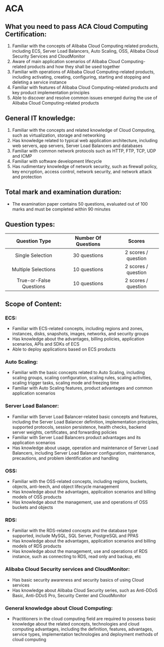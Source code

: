 # ACA
## What	you	need to	pass ACA Cloud Computing Certification:	
1. Familiar	with the concepts	of Alibaba Cloud Computing related products, including ECS,	Server Load	Balancers, Auto	Scaling, OSS,	Alibaba	Cloud	Security Services	and	CloudMonitor
2. Aware of	main application scenarios of	Alibaba	Cloud	Computing-related	products and how they	shall	be used	together
3. Familiar	with operations	of Alibaba Cloud Computing-related products, including activating, creating, configuring,	starting and stopping	and	deleting a service instance
4. Familiar	with features	of Alibaba Cloud Computing-related products	and	key	product implementation principles
5. Able	to discover	and	resolve	common issues	emerged during the use of	Alibaba	Cloud	Computing-related	products

## General IT knowledge:
1. Familiar	with the concepts	and	related	knowledge	of Cloud Computing, such as virtualization, storage and networking
2. Has knowledge related to	typical	web	application	architecture,	including	web	servers, app servers,	Server Load	Balancers	and	databases
3. Familiar	with common	network	protocols	such as	HTTP,	FTP, TCP,	UDP	and	ICMP
4. Familiar	with software	development	lifecycle
5. Has rudimentary knowledge of	network	security,	such as	firewall policy, key encryption, access	control, network security, and network attack	and	protection

## Total mark and	examination	duration:
- The	examination	paper	contains 50 questions, evaluated out of	100	marks and	must be	completed	within 90 minutes

## Question	types:
| Question Type | Number Of Questions | Scores |
| :--: | :--: | :--: |
| Single Selection | 30 questions | 2 scores / question |
| Multiple Selections | 10 questions | 2 scores / question |
| True-or-False Questions | 10 questions | 2 scores / question |

## Scope of Content:
### ECS:
- Familiar with	ECS-related	concepts,	including	regions	and	zones, instances,	disks, snapshots,	images,	networks,	and	security groups	
- Has	knowledge	about	the	advantages,	billing	policies,	application	scenarios, APIs	and	SDKs of	ECS	
- Able to	deploy applications	based	on ECS products

### Auto Scaling:
- Familiar with	the	basic	concepts related to	Auto Scaling,	including	scaling	groups,	scaling	configuration, scaling rules,	scaling	activities,	scaling	trigger tasks, scaling mode	and	freezing time
- Familiar with	Auto Scaling features, product advantages	and	common application scenarios

### Server Load	Balancer:	
- Familiar with	Server Load	Balancer-related basic concepts	and	features,	including	the	Server Load	Balancer definition, implementation	principles, supported protocols, session persistence,	health checks, backend server	weights, certificates, and forwarding	policies	
- Familiar with	Server Load	Balancers	product	advantages and its application scenarios
- Has	knowledge	about	usage, operation and maintenance of	Server Load	Balancers, including Server	Load Balancer	configuration, maintenance, precautions, and	problem	identification and handling

### OSS:
- Familiar with	the	OSS-related	concepts,	including	regions, buckets,	objects, anti-leech, and object lifecycle	management	
- Has	knowledge	about	the	advantages,	application	scenarios	and	billing	models of	OSS	products	
- Has	knowledge	about	the	management,	use	and	operations of	OSS	buckets	and	objects

### RDS:
- Familiar with	the	RDS-related	concepts and the database type supported, include	MySQL, SQL Server, PostgreSQL and PPAS
- Has	knowledge	about	the	advantages,	application	scenarios	and	billing	models of	RDS	products	
- Has	knowledge	about	the	management,	use	and	operations of	RDS	instance,	such as	connecting to	RDS, read	only and backup, etc

### Alibaba	Cloud	Security	services	and	CloudMonitor:	
- Has	basic	security awareness and security	basics of	using	Cloud	services
- Has	knowledge	about	Alibaba	Cloud	Security series, such	as Anti-DDoS Basic,	Anti-DDoS	Pro, Security	Center and CloudMonitor

### General	knowledge	about	Cloud	Computing:
- Practitioners	in the cloud computing field are required	to possess basic knowledge about the related concepts, technologies	and	cloud	computing	advantages, including	the	definition,	features,	advantages,	service	types, implementation	technologies and deployment	methods	of cloud computing
